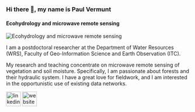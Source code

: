 ### Hi there 👋, my name is Paul Vermunt
#### Ecohydrology and microwave remote sensing
![Ecohydrology and microwave remote sensing](https://media.licdn.com/dms/image/D4E16AQGgR2AGopu53w/profile-displaybackgroundimage-shrink_350_1400/0/1685628207109?e=1712793600&v=beta&t=I8ZktyhMsZT7YylUbfrIJBuVhAZGNspBl6tPKPHkOqc)

I am a postdoctoral researcher at the Department of Water Resources (WRS), Faculty of Geo-Information Science and Earth Observation (ITC).

My research and teaching concentrate on microwave remote sensing of vegetation and soil moisture. Specifically, I am passionate about forests and their hydraulic system. I have a great love for fieldwork, and I am interested in the opportunistic use of existing data networks.



[<img src='https://cdn.jsdelivr.net/npm/simple-icons@3.0.1/icons/linkedin.svg' alt='linkedin' height='40'>](https://www.linkedin.com/in/paul-vermunt-/)  [<img src='https://cdn.jsdelivr.net/npm/simple-icons@3.0.1/icons/icloud.svg' alt='website' height='40'>](https://people.utwente.nl/p.c.vermunt)  


